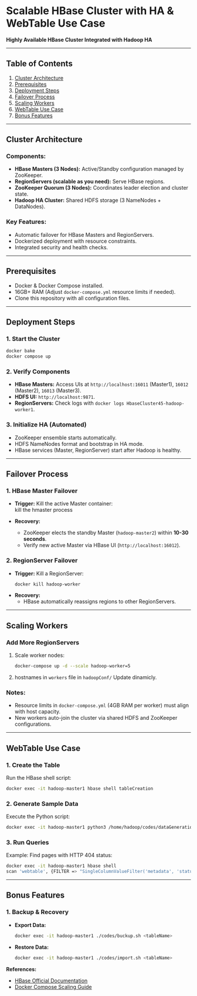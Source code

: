 
# Scalable HBase Cluster with HA & WebTable Use Case  
**Highly Available HBase Cluster Integrated with Hadoop HA**  

---

## Table of Contents  
1. [Cluster Architecture](#cluster-architecture)  
2. [Prerequisites](#prerequisites)  
3. [Deployment Steps](#deployment-steps)  
4. [Failover Process](#failover-process)  
5. [Scaling Workers](#scaling-workers)  
6. [WebTable Use Case](#webtable-use-case)  
7. [Bonus Features](#bonus-features)  

---

## Cluster Architecture  
### Components:  
- **HBase Masters (3 Nodes):** Active/Standby configuration managed by ZooKeeper.  
- **RegionServers (scalable as you need):** Serve HBase regions.  
- **ZooKeeper Quorum (3 Nodes):** Coordinates leader election and cluster state.  
- **Hadoop HA Cluster:** Shared HDFS storage (3 NameNodes + DataNodes).  

### Key Features:  
- Automatic failover for HBase Masters and RegionServers.  
- Dockerized deployment with resource constraints.  
- Integrated security and health checks.  

---

## Prerequisites  
- Docker & Docker Compose installed.  
- 16GB+ RAM (Adjust `docker-compose.yml` resource limits if needed).  
- Clone this repository with all configuration files.  

---

## Deployment Steps  

### 1. Start the Cluster  
```bash
docker bake
docker compose up
```

### 2. Verify Components  
- **HBase Masters:** Access UIs at `http://localhost:16011` (Master1), `16012` (Master2), `16013` (Master3).  
- **HDFS UI:** `http://localhost:9871`.  
- **RegionServers:** Check logs with `docker logs HbaseCluster45-hadoop-worker1`.  

### 3. Initialize HA (Automated)  
- ZooKeeper ensemble starts automatically.  
- HDFS NameNodes format and bootstrap in HA mode.  
- HBase services (Master, RegionServer) start after Hadoop is healthy.  

---

## Failover Process  

### 1. HBase Master Failover  
- **Trigger:** Kill the active Master container:  
   kill the hmaster process

- **Recovery:**  
  - ZooKeeper elects the standby Master (`hadoop-master2`) within **10-30 seconds**.  
  - Verify new active Master via HBase UI (`http://localhost:16012`).  

### 2. RegionServer Failover  
- **Trigger:** Kill a RegionServer:  
  ```bash
  docker kill hadoop-worker
  ```
- **Recovery:**  
  - HBase automatically reassigns regions to other RegionServers.  

---

## Scaling Workers  

### Add More RegionServers  
1. Scale worker nodes:  
   ```bash
   docker-compose up -d --scale hadoop-worker=5
   ```
2. hostnames in `workers` file in `hadoopConf/` Update dinamicly.  

### Notes:  
- Resource limits in `docker-compose.yml` (4GB RAM per worker) must align with host capacity.  
- New workers auto-join the cluster via shared HDFS and ZooKeeper configurations.  

---

## WebTable Use Case  

### 1. Create the Table  
Run the HBase shell script:  
```bash
docker exec -it hadoop-master1 hbase shell tableCreation
```

### 2. Generate Sample Data  
Execute the Python script:  
```bash
docker exec -it hadoop-master1 python3 /home/hadoop/codes/dataGeneration.py
```

### 3. Run Queries  
Example: Find pages with HTTP 404 status:  
```bash
docker exec -it hadoop-master1 hbase shell
scan 'webtable', {FILTER => "SingleColumnValueFilter('metadata', 'status', =, 'binary:404')"}
```

---

## Bonus Features  

### 1. Backup & Recovery  
- **Export Data:**  
  ```bash
  docker exec -it hadoop-master1 ./codes/buckup.sh <tableName>
  ```
- **Restore Data:**  
  ```bash
  docker exec -it hadoop-master1 ./codes/import.sh <tableName>
  ```

**References:**  
- [HBase Official Documentation](https://hbase.apache.org/book.html)  
- [Docker Compose Scaling Guide](https://docs.docker.com/compose/reference/scale/)  

